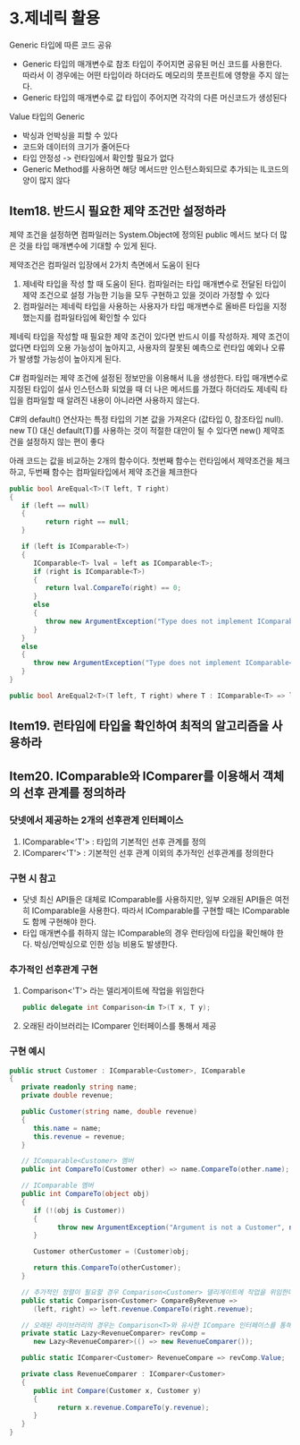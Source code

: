 # 3.제네릭 활용
Generic 타입에 따른 코드 공유
- Generic 타입의 매개변수로 참조 타입이 주어지면 공유된 머신 코드를 사용한다.<br>
따라서 이 경우에는 어떤 타입이라 하더라도 메모리의 풋프린트에 영향을 주지 않는다. 
- Generic 타입의 매개변수로 값 타입이 주어지면 각각의 다른 머신코드가 생성된다

Value 타입의 Generic 
- 박싱과 언박싱을 피할 수 있다
- 코드와 데이터의 크기가 줄어든다
- 타입 안정성 -> 런타임에서 확인할 필요가 없다
- Generic Method를 사용하면 해당 메서드만 인스턴스화되므로 추가되는 IL코드의 양이 많지 않다
   
## Item18. 반드시 필요한 제약 조건만 설정하라
제약 조건을 설정하면 컴파일러는 System.Object에 정의된 public 메서드 보다 더 많은 것을 타입 매개변수에 기대할 수 있게 된다. 

제약조건은 컴파일러 입장에서 2가치 측면에서 도움이 된다
1. 제네락 타입을 작성 할 때 도움이 된다. 컴파일러는 타입 매개변수로 전달된 타입이 제약 조건으로 설정 가능한 기능을 모두 구현하고 있을 것이라 가정할 수 있다
2. 컴파일러는 제네릭 타입을 사용하는 사용자가 타입 매개변수로 올바른 타입을 지정했는지를 컴파일타임에 확인할 수 있다

제네릭 타입을 작성할 때 필요한 제약 조건이 있다면 반드시 이를 작성하자. 제약 조건이 없다면 타입의 오용 가능성이 높아지고, 사용자의 잘못된 예측으로 런타입 예외나 오류가 발생할 가능성이 높아지게 된다. 

C# 컴파일러는 제약 조건에 설정된 정보만을 이용해서 IL을 생성한다. 타입 매개변수로 지정된 타입이 설사 인스턴스화 되었을 때 더 나은 메서드를 가졌다 하더라도 제네릭 타입을 컴파일할 때 알려진 내용이 아니라면 사용하지 않는다. 

C#의 default() 연산자는 특정 타입의 기본 값을 가져온다 (값타입 0, 참조타입 null). new T() 대신 default(T)를 사용하는 것이 적절한 대안이 될 수 있다면 new() 제약조건을 설정하지 않는 편이 좋다


아래 코드는 값을 비교하는 2개의 함수이다. 첫번째 함수는 런타임에서 제약조건을 체크하고, 두번째 함수는 컴파일타입에서 제약 조건을 체크한다
   ```csharp
   public bool AreEqual<T>(T left, T right)
   {
      if (left == null)
      {
            return right == null;
      }

      if (left is IComparable<T>)
      {
         IComparable<T> lval = left as IComparable<T>;
         if (right is IComparable<T>)
         {
            return lval.CompareTo(right) == 0;
         }
         else
         {
            throw new ArgumentException("Type does not implement IComparable<T>", nameof(right));
         }
      }
      else
      {
         throw new ArgumentException("Type does not implement IComparable<T>", nameof(left));
      }
   }

   public bool AreEqual2<T>(T left, T right) where T : IComparable<T> => left.CompareTo(right) == 0;
   ```

## Item19. 런타임에 타입을 확인하여 최적의 알고리즘을 사용하라


## Item20. IComparable<T>와 IComparer<T>를 이용해서 객체의 선후 관계를 정의하라
### 닷넷에서 제공하는 2개의 선후관계 인터페이스
1. IComparable<'T'> : 타입의 기본적인 선후 관계를 정의
2. IComparer<'T'> : 기본적인 선후 관계 이외의 추가적인 선후관계를 정의한다

### 구현 시 참고
- 닷넷 최신 API들은 대체로 IComparable<T>를 사용하지만, 일부 오래된 API들은 여전히 IComparable을 사용한다. 따라서 IComparable<T>를 구현할 때는 IComparable도 함께 구현해야 한다. 
- 타입 매개변수를 취하지 않는 IComparable의 경우 런타임에 타입을 확인해야 한다. 박싱/언박싱으로 인한 성능 비용도 발생한다. 

### 추가적인 선후관계 구현
1. Comparison<'T'> 라는 델리게이트에 작업을 위임한다
   ```c#
   public delegate int Comparison<in T>(T x, T y);
   ```
2. 오래된 라이브러리는 IComparer 인터페이스를 통해서 제공

### 구현 예시
   ```c#
   public struct Customer : IComparable<Customer>, IComparable
   {
      private readonly string name;
      private double revenue;

      public Customer(string name, double revenue)
      {
         this.name = name;
         this.revenue = revenue;
      }

      // IComparable<Customer> 멤버
      public int CompareTo(Customer other) => name.CompareTo(other.name);

      // IComparable 멤버
      public int CompareTo(object obj)
      {
         if (!(obj is Customer))
         {
               throw new ArgumentException("Argument is not a Customer", nameof(obj));
         }

         Customer otherCustomer = (Customer)obj;

         return this.CompareTo(otherCustomer);
      }

      // 추가적인 정렬이 필요할 경우 Comparison<Customer> 델리게이트에 작업을 위임한다
      public static Comparison<Customer> CompareByRevenue =>
         (left, right) => left.revenue.CompareTo(right.revenue);

      // 오래된 라이브러리의 경우는 Comparison<T>와 유사한 ICompare 인터페이스를 통해서 제공
      private static Lazy<RevenueComparer> revComp =
         new Lazy<RevenueComparer>(() => new RevenueComparer());

      public static IComparer<Customer> RevenueCompare => revComp.Value;

      private class RevenueComparer : IComparer<Customer>
      {
         public int Compare(Customer x, Customer y)
         {
               return x.revenue.CompareTo(y.revenue);
         }
      }
   }
   ```
